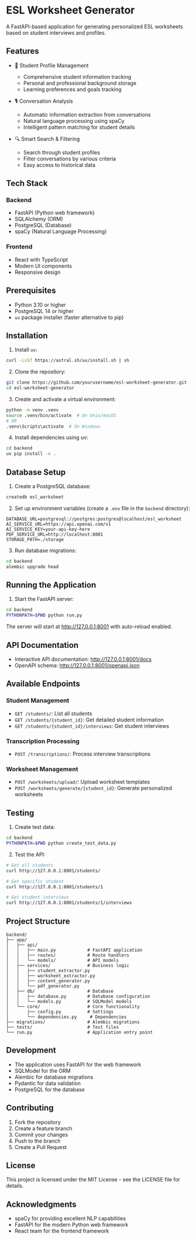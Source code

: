 # ESL Worksheet Generator

A FastAPI-based application for generating personalized ESL worksheets based on student interviews and profiles.

## Features

- 👤 Student Profile Management
  - Comprehensive student information tracking
  - Personal and professional background storage
  - Learning preferences and goals tracking

- 🎙️ Conversation Analysis
  - Automatic information extraction from conversations
  - Natural language processing using spaCy
  - Intelligent pattern matching for student details

- 🔍 Smart Search & Filtering
  - Search through student profiles
  - Filter conversations by various criteria
  - Easy access to historical data

## Tech Stack

### Backend
- FastAPI (Python web framework)
- SQLAlchemy (ORM)
- PostgreSQL (Database)
- spaCy (Natural Language Processing)

### Frontend
- React with TypeScript
- Modern UI components
- Responsive design

## Prerequisites

- Python 3.10 or higher
- PostgreSQL 14 or higher
- `uv` package installer (faster alternative to pip)

## Installation

1. Install `uv`:
```bash
curl -LsSf https://astral.sh/uv/install.sh | sh
```

2. Clone the repository:
```bash
git clone https://github.com/yourusername/esl-worksheet-generator.git
cd esl-worksheet-generator
```

3. Create and activate a virtual environment:
```bash
python -m venv .venv
source .venv/bin/activate  # On Unix/macOS
# OR
.venv\Scripts\activate  # On Windows
```

4. Install dependencies using uv:
```bash
cd backend
uv pip install -e .
```

## Database Setup

1. Create a PostgreSQL database:
```bash
createdb esl_worksheet
```

2. Set up environment variables (create a `.env` file in the `backend` directory):
```env
DATABASE_URL=postgresql://postgres:postgres@localhost/esl_worksheet
AI_SERVICE_URL=https://api.openai.com/v1
AI_SERVICE_KEY=your-api-key-here
PDF_SERVICE_URL=http://localhost:8001
STORAGE_PATH=./storage
```

3. Run database migrations:
```bash
cd backend
alembic upgrade head
```

## Running the Application

1. Start the FastAPI server:
```bash
cd backend
PYTHONPATH=$PWD python run.py
```

The server will start at http://127.0.0.1:8001 with auto-reload enabled.

## API Documentation

- Interactive API documentation: http://127.0.0.1:8001/docs
- OpenAPI schema: http://127.0.0.1:8001/openapi.json

## Available Endpoints

### Student Management
- `GET /students/`: List all students
- `GET /students/{student_id}`: Get detailed student information
- `GET /students/{student_id}/interviews`: Get student interviews

### Transcription Processing
- `POST /transcriptions/`: Process interview transcriptions

### Worksheet Management
- `POST /worksheets/upload/`: Upload worksheet templates
- `POST /worksheets/generate/{student_id}`: Generate personalized worksheets

## Testing

1. Create test data:
```bash
cd backend
PYTHONPATH=$PWD python create_test_data.py
```

2. Test the API:
```bash
# Get all students
curl http://127.0.0.1:8001/students/

# Get specific student
curl http://127.0.0.1:8001/students/1

# Get student interviews
curl http://127.0.0.1:8001/students/1/interviews
```

## Project Structure

```
backend/
├── app/
│   ├── api/
│   │   ├── main.py            # FastAPI application
│   │   ├── routes/            # Route handlers
│   │   └── models/            # API models
│   ├── services/              # Business logic
│   │   ├── student_extractor.py
│   │   ├── worksheet_extractor.py
│   │   ├── content_generator.py
│   │   └── pdf_generator.py
│   ├── db/                    # Database
│   │   ├── database.py        # Database configuration
│   │   └── models.py          # SQLModel models
│   └── core/                  # Core functionality
│       ├── config.py          # Settings
│       └── dependencies.py     # Dependencies
├── migrations/                # Alembic migrations
├── tests/                     # Test files
└── run.py                     # Application entry point
```

## Development

- The application uses FastAPI for the web framework
- SQLModel for the ORM
- Alembic for database migrations
- Pydantic for data validation
- PostgreSQL for the database

## Contributing

1. Fork the repository
2. Create a feature branch
3. Commit your changes
4. Push to the branch
5. Create a Pull Request

## License

This project is licensed under the MIT License - see the LICENSE file for details.

## Acknowledgments

- spaCy for providing excellent NLP capabilities
- FastAPI for the modern Python web framework
- React team for the frontend framework
